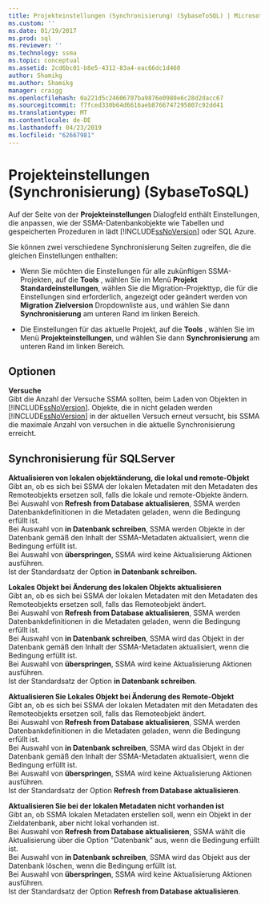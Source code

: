 ```yaml
---
title: Projekteinstellungen (Synchronisierung) (SybaseToSQL) | Microsoft-Dokumentation
ms.custom: ''
ms.date: 01/19/2017
ms.prod: sql
ms.reviewer: ''
ms.technology: ssma
ms.topic: conceptual
ms.assetid: 2cd6bc01-b8e5-4312-83a4-eac66dc1d460
author: Shamikg
ms.author: Shamikg
manager: craigg
ms.openlocfilehash: 0a221d5c24606707ba9876e0980e6c28d2dacc67
ms.sourcegitcommit: f7fced330b64d6616aeb8766747295807c92dd41
ms.translationtype: MT
ms.contentlocale: de-DE
ms.lasthandoff: 04/23/2019
ms.locfileid: "62667981"
---
```

# <a name="project-settings-synchronization-sybasetosql"></a>Projekteinstellungen (Synchronisierung) (SybaseToSQL)
Auf der Seite von der **Projekteinstellungen** Dialogfeld enthält Einstellungen, die anpassen, wie der SSMA-Datenbankobjekte wie Tabellen und gespeicherten Prozeduren in lädt [!INCLUDE[ssNoVersion](../../includes/ssnoversion-md.md)] oder SQL Azure.  
  
Sie können zwei verschiedene Synchronisierung Seiten zugreifen, die die gleichen Einstellungen enthalten:  
  
-   Wenn Sie möchten die Einstellungen für alle zukünftigen SSMA-Projekten, auf die **Tools** , wählen Sie im Menü **Projekt Standardeinstellungen**, wählen Sie die Migration-Projekttyp, die für die Einstellungen sind erforderlich, angezeigt oder geändert werden von **Migration Zielversion** Dropdownliste aus, und wählen Sie dann **Synchronisierung** am unteren Rand im linken Bereich.  
  
-   Die Einstellungen für das aktuelle Projekt, auf die **Tools** , wählen Sie im Menü **Projekteinstellungen**, und wählen Sie dann **Synchronisierung** am unteren Rand im linken Bereich.  
  
## <a name="options"></a>Optionen  
**Versuche**  
Gibt die Anzahl der Versuche SSMA sollten, beim Laden von Objekten in [!INCLUDE[ssNoVersion](../../includes/ssnoversion-md.md)]. Objekte, die in nicht geladen werden [!INCLUDE[ssNoVersion](../../includes/ssnoversion-md.md)] in der aktuellen Versuch erneut versucht, bis SSMA die maximale Anzahl von versuchen in die aktuelle Synchronisierung erreicht.  
  
## <a name="synchronization-for-sql-server"></a>Synchronisierung für SQLServer  
**Aktualisieren von lokalen objektänderung, die lokal und remote-Objekt**  
Gibt an, ob es sich bei SSMA der lokalen Metadaten mit den Metadaten des Remoteobjekts ersetzen soll, falls die lokale und remote-Objekte ändern.  
Bei Auswahl von **Refresh from Database aktualisieren**, SSMA werden Datenbankdefinitionen in die Metadaten geladen, wenn die Bedingung erfüllt ist.  
Bei Auswahl von **in Datenbank schreiben**, SSMA werden Objekte in der Datenbank gemäß den Inhalt der SSMA-Metadaten aktualisiert, wenn die Bedingung erfüllt ist.  
Bei Auswahl von **überspringen**, SSMA wird keine Aktualisierung Aktionen ausführen.   
Ist der Standardsatz der Option **in Datenbank schreiben.**  
  
**Lokales Objekt bei Änderung des lokalen Objekts aktualisieren**  
Gibt an, ob es sich bei SSMA der lokalen Metadaten mit den Metadaten des Remoteobjekts ersetzen soll, falls das Remoteobjekt ändert.  
Bei Auswahl von **Refresh from Database aktualisieren**, SSMA werden Datenbankdefinitionen in die Metadaten geladen, wenn die Bedingung erfüllt ist.  
Bei Auswahl von **in Datenbank schreiben**, SSMA wird das Objekt in der Datenbank gemäß den Inhalt der SSMA-Metadaten aktualisiert, wenn die Bedingung erfüllt ist.  
Bei Auswahl von **überspringen**, SSMA wird keine Aktualisierung Aktionen ausführen.   
Ist der Standardsatz der Option **in Datenbank schreiben**.  
  
**Aktualisieren Sie Lokales Objekt bei Änderung des Remote-Objekt**  
Gibt an, ob es sich bei SSMA der lokalen Metadaten mit den Metadaten des Remoteobjekts ersetzen soll, falls das Remoteobjekt ändert.  
Bei Auswahl von **Refresh from Database aktualisieren**, SSMA werden Datenbankdefinitionen in die Metadaten geladen, wenn die Bedingung erfüllt ist.  
Bei Auswahl von **in Datenbank schreiben**, SSMA wird das Objekt in der Datenbank gemäß den Inhalt der SSMA-Metadaten aktualisiert, wenn die Bedingung erfüllt ist.  
Bei Auswahl von **überspringen**, SSMA wird keine Aktualisierung Aktionen ausführen.   
Ist der Standardsatz der Option **Refresh from Database aktualisieren**.  
  
**Aktualisieren Sie bei der lokalen Metadaten nicht vorhanden ist**  
Gibt an, ob SSMA lokalen Metadaten erstellen soll, wenn ein Objekt in der Zieldatenbank, aber nicht lokal vorhanden ist.  
Bei Auswahl von **Refresh from Database aktualisieren**, SSMA wählt die Aktualisierung über die Option "Datenbank" aus, wenn die Bedingung erfüllt ist.  
Bei Auswahl von **in Datenbank schreiben**, SSMA wird das Objekt aus der Datenbank löschen, wenn die Bedingung erfüllt ist.  
Bei Auswahl von **überspringen**, SSMA wird keine Aktualisierung Aktionen ausführen.   
Ist der Standardsatz der Option **Refresh from Database aktualisieren**.  
  
